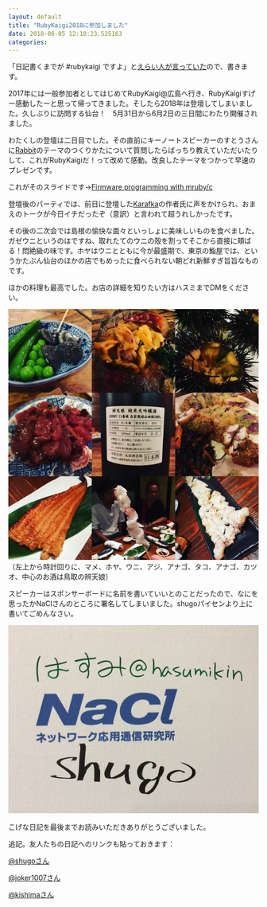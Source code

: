 ```yaml
---
layout: default
title: "RubyKaigi2018に参加しました"
date: 2018-06-05 12:10:23.535163
categories: 
---
```


「日記書くまでが #rubykaigi ですよ」と[えらい人が言っていた](https://twitter.com/shugomaeda/status/1003551501128646657)ので、書きます。


2017年には一般参加者としてはじめてRubyKaigi@広島へ行き、RubyKaigiすげー感動したーと思って帰ってきました。そしたら2018年は登壇してしまいました。久しぶりに訪問する仙台！　5月31日から6月2日の三日間にわたり開催されました。


わたくしの登壇は二日目でした。その直前にキーノートスピーカーのすとうさんに[Rabbit](http://rabbit-shocker.org/)のテーマのつくりかたについて質問したらばっちり教えていただいたりして、これがRubyKaigiだ！って改めて感動。改良したテーマをつかって早速のプレゼンです。


これがそのスライドです→[Firmware programming with mruby/c](https://slide.rabbit-shocker.org/authors/hasumikin/rubykaigi2018/)


登壇後のパーティでは、前日に登壇した[Karafka](https://github.com/karafka/karafka)の作者氏に声をかけられ、おまえのトークが今日イチだったぞ（意訳）と言われて超うれしかったです。


その後の二次会では島根の愉快な面々といっしょに美味しいものを食べました。ガゼウニというのはですね、取れたてのウニの殻を割ってそこから直接に頬ばる！悶絶級の味です。ホヤはウニとともに今が最盛期で、東京の鮨屋では、というかたぶん仙台のほかの店でもめったに食べられない朝どれ新鮮すぎ旨旨なものです。


ほかの料理も最高でした。お店の詳細を知りたい方はハスミまでDMをください。


![左上から時計回りに、マメ、ホヤ、ウニ、アジ、アナゴ、タコ、アナゴ、カツオ、辨天娘](/assets/images/201806/IMG_4388.JPG)
（左上から時計回りに、マメ、ホヤ、ウニ、アジ、アナゴ、タコ、アナゴ、カツオ、中心のお酒は鳥取の辨天娘）


スピーカーはスポンサーボードに名前を書いていいとのことだったので、なにを思ったかNaClさんのところに署名してしまいました。shugoパイセンより上に書いてごめんなさい。


![ネットワーク応用通信研究所](/assets/images/201806/IMG_4392.JPG)


こげな日記を最後までお読みいただきありがとうございました。


追記。友人たちの日記へのリンクも貼っておきます：


[@shugoさん](https://shugo.net/jit/20180602.html#p01)

[@joker1007さん](http://joker1007.hatenablog.com/entry/2018/06/04/183849)

[@kishimaさん](https://silentworlds.info/2018/06/05/my-impression-of-rubykaigi-2018/)
